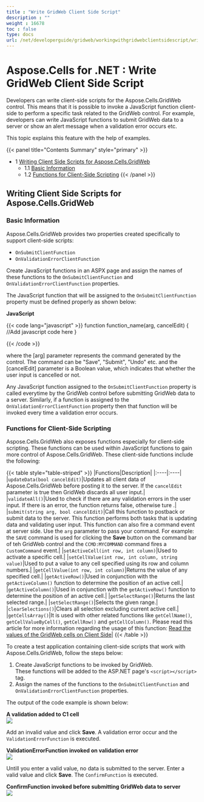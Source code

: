 ```yaml
---
title : "Write GridWeb Client Side Script" 
description : "" 
weight : 16678 
toc : false
type: docs
url: /net/developerguide/gridweb/workingwithgridwebclientsidescript/write+gridweb+client+side+script/
---
```


# Aspose.Cells for .NET : Write GridWeb Client Side Script


Developers can write client-side scripts for the Aspose.Cells.GridWeb control. This means that it is possible to invoke a JavaScript function client-side to perform a specific task related to the GridWeb control. For example, developers can write JavaScript functions to submit GridWeb data to a server or show an alert message when a validation error occurs etc.

This topic explains this feature with the help of examples.

{{< panel title="Contents Summary" style="primary" >}}
*   1 [Writing Client Side Scripts for Aspose.Cells.GridWeb](#writing-client-side-scripts-for-aspose.cells.gridweb)
    *   1.1 [Basic Information](#basic-information)
    *   1.2 [Functions for Client-Side Scripting](#functions-for-client-side-scripting)
{{< /panel >}}
 

## Writing Client Side Scripts for Aspose.Cells.GridWeb

### Basic Information

Aspose.Cells.GridWeb provides two properties created specifically to support client-side scripts:

*   `OnSubmitClientFunction`
*   `OnValidationErrorClientFunction`

Create JavaScript functions in an ASPX page and assign the names of these functions to the `OnSubmitClientFunction` and `OnValidationErrorClientFunction` properties.

The JavaScript function that will be assigned to the `OnSubmitClientFunction` property must be defined properly as shown below:

**JavaScript**

{{< code lang="javascript" >}}
function function_name(arg, cancelEdit)
 {
   //Add javascript code here
 }
 
{{< /code >}}

where the \[arg\] parameter represents the command generated by the control. The command can be "Save", "Submit", "Undo" etc. and the \[cancelEdit\] parameter is a Boolean value, which indicates that whether the user input is cancelled or not.

Any JavaScript function assigned to the `OnSubmitClientFunction` property is called everytime by the GridWeb control before submitting GridWeb data to a server. Similarly, if a function is assigned to the `OnValidationErrorClientFunction` property then that function will be invoked every time a validation error occurs.

### Functions for Client-Side Scripting

Aspose.Cells.GridWeb also exposes functions especially for client-side scripting. These functions can be used within JavaScript functions to gain more control of Aspose.Cells.GridWeb. These client-side functions include the following:

{{< table style="table-striped" >}}
|Functions|Description|
|:----|:----|
|`updateData(bool cancelEdit)`|Updates all client data of Aspose.Cells.GridWeb before posting it to the server. If the `cancelEdit` parameter is true then GridWeb discards all user input.|
|`validateAll()`|Used to check if there are any validation errors in the user input. If there is an error, the function returns false, otherwise ture .|
|`submit(string arg, bool cancelEdit)`|Call this function to postback or submit data to the server. This function performs both tasks that is updating data and validating user input. This function can also fire a command event at server side. Use the `arg` parameter to pass your command. For example: the `SAVE` command is used for clicking the **Save** button on the command bar of teh GridWeb control and the `CCMD:MYCOMMAND` command fires a `CustomCommand` event.|
|`setActiveCell(int row, int column)`|Used to activate a specific cell.|
|`setCellValue(int row, int column, string value)`|Used to put a value to any cell specified using its row and column numbers.|
|`getCellValue(int row, int column)`|Returns the value of any specified cell.|
|`getActiveRow()`|Used in conjunction with the `getActiveColumn()` function to determine the position of an active cell.|
|`getActiveColumn()`|Used in conjunction with the `getActiveRow()` function to determine the position of an active cell.|
|`getSelectRange()`|Returns the last selected range.|
|`setSelectRange()`|Selects the given range.|
|`clearSelections()`|Clears all selection excluding current active cell.|
|`getCellsArray()`|It is used with other related functions like `getCellName()`, `getCellValueByCell()`, `getCellRow()` and `getCellColumn()`. Please read this article for more information regarding the usage of this function: [Read the values of the GridWeb cells on Client Side](https://docs2.aspose.com/cells/net/developerguide/gridweb/workingwithgridwebclientsidescript/read+the+values+of+the+gridweb+cells+on+client+side)|
{{< /table >}}

To create a test application containing client-side scripts that work with Aspose.Cells.GridWeb, follow the steps below:

1.  Create JavaScript functions to be invoked by GridWeb.  
    These functions will be added to the ASP.NET page's `<script></script>` tag.
2.  Assign the names of the functions to the `OnSubmitClientFunction` and `OnValidationErrorClientFunction` properties.

The output of the code example is shown below:

**A validation added to C1 cell**  
![](https://docs2.aspose.com/cells/net/attachments/5013756/5115337.png)

Add an invalid value and click **Save**. A validation error occur and the `ValidationErrorFunction` is executed.

**ValidationErrorFunction invoked on validation error**  
![](https://docs2.aspose.com/cells/net/attachments/5013756/5115335.png)

Untill you enter a valid value, no data is submitted to the server. Enter a valid value and click **Save**. The `ConfirmFunction` is executed.

**ConfirmFunction invoked before submitting GridWeb data to server**  
![](https://docs2.aspose.com/cells/net/attachments/5013756/5115336.png)

